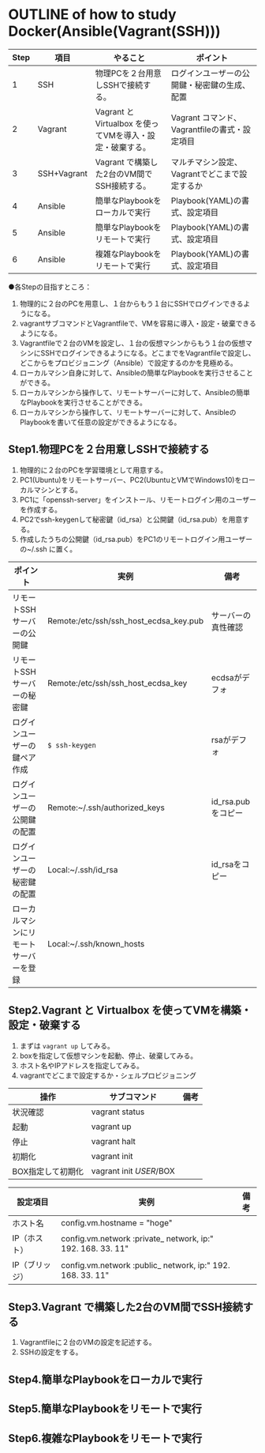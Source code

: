 # OUTLINE of how to study Docker(Ansible(Vagrant(SSH)))



|Step|項目|やること|ポイント|
|---|---|---|---|
|1|SSH|物理PCを２台用意しSSHで接続する。|ログインユーザーの公開鍵・秘密鍵の生成、配置
|2|Vagrant|Vagrant と Virtualbox を使ってVMを導入・設定・破棄する。|Vagrant コマンド、Vagrantfileの書式・設定項目
|3|SSH+Vagrant|Vagrant で構築した2台のVM間でSSH接続する。|マルチマシン設定、Vagrantでどこまで設定するか
|4|Ansible|簡単なPlaybookをローカルで実行|Playbook(YAML)の書式、設定項目
|5|Ansible|簡単なPlaybookをリモートで実行|Playbook(YAML)の書式、設定項目
|6|Ansible|複雑なPlaybookをリモートで実行|Playbook(YAML)の書式、設定項目
  

●各Stepの目指すところ：
1. 物理的に２台のPCを用意し、１台からもう１台にSSHでログインできるようになる。
2. vagrantサブコマンドとVagrantfileで、VMを容易に導入・設定・破棄できるようになる。
3. Vagrantfileで２台のVMを設定し、１台の仮想マシンからもう１台の仮想マシンにSSHでログインできるようになる。どこまでをVagrantfileで設定し、どこからをプロビジョニング（Ansible）で設定するのかを見極める。
4. ローカルマシン自身に対して、Ansibleの簡単なPlaybookを実行させることができる。
5. ローカルマシンから操作して、リモートサーバーに対して、Ansibleの簡単なPlaybookを実行させることができる。
6. ローカルマシンから操作して、リモートサーバーに対して、AnsibleのPlaybookを書いて任意の設定ができるようになる。

## Step1.物理PCを２台用意しSSHで接続する
1. 物理的に２台のPCを学習環境として用意する。
2. PC1(Ubuntu)をリモートサーバー、PC2(UbuntuとVMでWindows10)をローカルマシンとする。
3. PC1に「openssh-server」をインストール、リモートログイン用のユーザーを作成する。
4. PC2でssh-keygenして秘密鍵（id_rsa）と公開鍵（id_rsa.pub）を用意する。
5. 作成したうちの公開鍵（id_rsa.pub）をPC1のリモートログイン用ユーザーの~/.ssh に置く。

|ポイント|実例|備考|
|---|---|---|
|リモートSSHサーバーの公開鍵|Remote:/etc/ssh/ssh_host_ecdsa_key.pub|サーバーの真性確認|
|リモートSSHサーバーの秘密鍵|Remote:/etc/ssh/ssh_host_ecdsa_key|ecdsaがデフォ|
|ログインユーザーの鍵ペア作成|`$ ssh-keygen` |rsaがデフォ|
|ログインユーザーの公開鍵の配置|Remote:~/.ssh/authorized_keys|id_rsa.pubをコピー|
|ログインユーザーの秘密鍵の配置|Local:~/.ssh/id_rsa|id_rsaをコピー|
|ローカルマシンにリモートサーバーを登録|Local:~/.ssh/known_hosts||

## Step2.Vagrant と Virtualbox を使ってVMを構築・設定・破棄する
1. まずは `vagrant up` してみる。
2. boxを指定して仮想マシンを起動、停止、破棄してみる。
3. ホスト名やIPアドレスを指定してみる。
4. vagrantでどこまで設定するか・シェルプロビジョニング

|操作|サブコマンド|備考|
|---|---|---|
|状況確認|vagrant status||
|起動|vagrant up||
|停止|vagrant halt||
|初期化|vagrant init||
|BOX指定して初期化|vagrant init $USER/$BOX||


|設定項目|実例|備考|
|---|---|---|
|ホスト名|config.vm.hostname = "hoge"||
|IP（ホスト）|config.vm.network :private_ network, ip:" 192. 168. 33. 11"||
|IP（ブリッジ）|config.vm.network :public_ network, ip:" 192. 168. 33. 11"||


## Step3.Vagrant で構築した2台のVM間でSSH接続する
1. Vagrantfileに２台のVMの設定を記述する。
2. SSHの設定をする。

## Step4.簡単なPlaybookをローカルで実行

## Step5.簡単なPlaybookをリモートで実行

## Step6.複雑なPlaybookをリモートで実行
